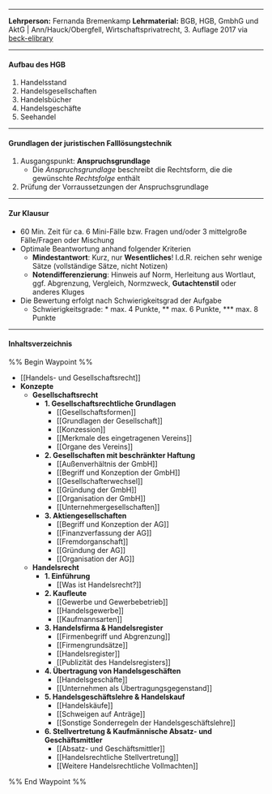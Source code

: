 ***
**Lehrperson:** Fernanda Bremenkamp
**Lehrmaterial:** BGB, HGB, GmbhG und AktG | Ann/Hauck/Obergfell, Wirtschaftsprivatrecht, 3. Auflage 2017 via [beck-elibrary](https://www.beck-elibrary.de/10.15358/9783800654512-I/titelei-inhaltsverzeichnis?page=1)
***
#### Aufbau des HGB

1. Handelsstand
2. Handelsgesellschaften
3. Handelsbücher
4. Handelsgeschäfte
5. Seehandel

***
#### Grundlagen der juristischen Falllösungstechnik

1. Ausgangspunkt: **Anspruchsgrundlage**
	- Die *Anspruchsgrundlage* beschreibt die Rechtsform, die die gewünschte *Rechtsfolge* enthält
2. Prüfung der Vorraussetzungen der Anspruchsgrundlage

***
#### Zur Klausur

- 60 Min. Zeit für ca. 6 Mini-Fälle bzw. Fragen und/oder 3 mittelgroße Fälle/Fragen oder Mischung
- Optimale Beantwortung anhand folgender Kriterien
	- **Mindestantwort**: Kurz, nur **Wesentliches**! I.d.R. reichen sehr wenige Sätze (vollständige Sätze, nicht Notizen)
	- **Notendifferenzierung**: Hinweis auf Norm, Herleitung aus Wortlaut, ggf. Abgrenzung, Vergleich, Normzweck, **Gutachtenstil** oder anderes Kluges
- Die Bewertung erfolgt nach Schwierigkeitsgrad der Aufgabe
	- Schwierigkeitsgrade: * max. 4 Punkte, ** max. 6 Punkte, *** max. 8 Punkte

***
#### Inhaltsverzeichnis

%% Begin Waypoint %%
- [[Handels- und Gesellschaftsrecht]]
- **Konzepte**
	- **Gesellschaftsrecht**
		- **1. Gesellschaftsrechtliche Grundlagen**
			- [[Gesellschaftsformen]]
			- [[Grundlagen der Gesellschaft]]
			- [[Konzession]]
			- [[Merkmale des eingetragenen Vereins]]
			- [[Organe des Vereins]]
		- **2. Gesellschaften mit beschränkter Haftung**
			- [[Außenverhältnis der GmbH]]
			- [[Begriff und Konzeption der GmbH]]
			- [[Gesellschafterwechsel]]
			- [[Gründung der GmbH]]
			- [[Organisation der GmbH]]
			- [[Unternehmergesellschaften]]
		- **3. Aktiengesellschaften**
			- [[Begriff und Konzeption der AG]]
			- [[Finanzverfassung der AG]]
			- [[Fremdorganschaft]]
			- [[Gründung der AG]]
			- [[Organisation der AG]]
	- **Handelsrecht**
		- **1. Einführung**
			- [[Was ist Handelsrecht?]]
		- **2. Kaufleute**
			- [[Gewerbe und Gewerbebetrieb]]
			- [[Handelsgewerbe]]
			- [[Kaufmannsarten]]
		- **3. Handelsfirma & Handelsregister**
			- [[Firmenbegriff und Abgrenzung]]
			- [[Firmengrundsätze]]
			- [[Handelsregister]]
			- [[Publizität des Handelsregisters]]
		- **4. Übertragung von Handelsgeschäften**
			- [[Handelsgeschäfte]]
			- [[Unternehmen als Übertragungsgegenstand]]
		- **5. Handelsgeschäftslehre & Handelskauf**
			- [[Handelskäufe]]
			- [[Schweigen auf Anträge]]
			- [[Sonstige Sonderregeln der Handelsgeschäftslehre]]
		- **6. Stellvertretung &  Kaufmännische Absatz- und Geschäftsmittler**
			- [[Absatz- und Geschäftsmittler]]
			- [[Handelsrechtliche Stellvertretung]]
			- [[Weitere Handelsrechtliche Vollmachten]]

%% End Waypoint %%